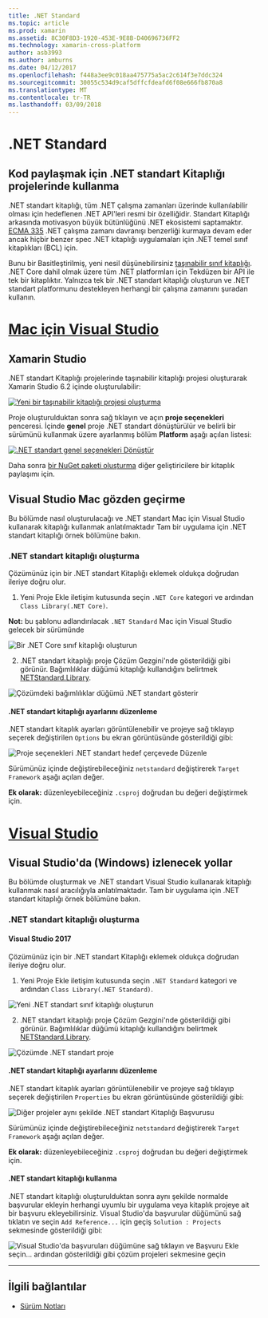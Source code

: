 ```yaml
---
title: .NET Standard
ms.topic: article
ms.prod: xamarin
ms.assetid: 8C30F8D3-1920-453E-9E8B-D40696736FF2
ms.technology: xamarin-cross-platform
author: asb3993
ms.author: amburns
ms.date: 04/12/2017
ms.openlocfilehash: f448a3ee9c018aa475775a5ac2c614f3e7ddc324
ms.sourcegitcommit: 30055c534d9caf5dffcfdeafd6f08e666fb870a8
ms.translationtype: MT
ms.contentlocale: tr-TR
ms.lasthandoff: 03/09/2018
---
```

# <a name="net-standard"></a>.NET Standard

## <a name="using-net-standard-library-projects-to-share-code"></a>Kod paylaşmak için .NET standart Kitaplığı projelerinde kullanma

.NET standart kitaplığı, tüm .NET çalışma zamanları üzerinde kullanılabilir olması için hedeflenen .NET API'leri resmi bir özelliğidir. Standart Kitaplığı arkasında motivasyon büyük bütünlüğünü .NET ekosistemi saptamaktır.
[ECMA 335](https://github.com/dotnet/coreclr/blob/master/Documentation/project-docs/dotnet-standards.md) .NET çalışma zamanı davranışı benzerliği kurmaya devam eder ancak hiçbir benzer spec .NET kitaplığı uygulamaları için .NET temel sınıf kitaplıkları (BCL) için.

Bunu bir Basitleştirilmiş, yeni nesil düşünebilirsiniz [taşınabilir sınıf kitaplığı](https://msdn.microsoft.com/library/gg597391.aspx).
.NET Core dahil olmak üzere tüm .NET platformları için Tekdüzen bir API ile tek bir kitaplıktır. Yalnızca tek bir .NET standart kitaplığı oluşturun ve .NET standart platformunu destekleyen herhangi bir çalışma zamanını şuradan kullanın.

# <a name="visual-studio-for-mactabvsmac"></a>[Mac için Visual Studio](#tab/vsmac)

## <a name="xamarin-studio"></a>Xamarin Studio

.NET standart Kitaplığı projelerinde taşınabilir kitaplığı projesi oluşturarak Xamarin Studio 6.2 içinde oluşturulabilir:

[![](net-standard-images/xs01-sml.png "Yeni bir taşınabilir kitaplığı projesi oluşturma")](net-standard-images/xs01.png#lightbox)

Proje oluşturulduktan sonra sağ tıklayın ve açın **proje seçenekleri** penceresi.
İçinde **genel** proje .NET standart dönüştürülür ve belirli bir sürümünü kullanmak üzere ayarlanmış bölüm **Platform** aşağı açılan listesi:

[![](net-standard-images/xs02-sml.png ".NET standart genel seçenekleri Dönüştür")](net-standard-images/xs02.png#lightbox)

Daha sonra [bir NuGet paketi oluşturma](~/cross-platform/app-fundamentals/nuget-multiplatform-libraries/existing-library.md) diğer geliştiricilere bir kitaplık paylaşımı için.

## <a name="visual-studio-for-mac-walkthrough"></a>Visual Studio Mac gözden geçirme

Bu bölümde nasıl oluşturulacağı ve .NET standart Mac için Visual Studio kullanarak kitaplığı kullanmak anlatılmaktadır Tam bir uygulama için .NET standart kitaplığı örnek bölümüne bakın.

### <a name="creating-a-net-standard-library"></a>.NET standart kitaplığı oluşturma

Çözümünüz için bir .NET standart Kitaplığı eklemek oldukça doğrudan ileriye doğru olur.

1. Yeni Proje Ekle iletişim kutusunda seçin `.NET Core` kategori ve ardından `Class Library(.NET Core)`.

  **Not:** bu şablonu adlandırılacak `.NET Standard` Mac için Visual Studio gelecek bir sürümünde

  ![Bir .NET Core sınıf kitaplığı oluşturun](net-standard-images/vsm01.png)

2. .NET standart kitaplığı proje Çözüm Gezgini'nde gösterildiği gibi görünür. Bağımlılıklar düğümü kitaplığı kullandığını belirtmek [NETStandard.Library](https://www.nuget.org/packages/NETStandard.Library/).

  ![Çözümdeki bağımlılıklar düğümü .NET standart gösterir](net-standard-images/vsm02.png)

#### <a name="editing-net-standard-library-settings"></a>.NET standart kitaplığı ayarlarını düzenleme

.NET standart kitaplık ayarları görüntülenebilir ve projeye sağ tıklayıp seçerek değiştirilen `Options` bu ekran görüntüsünde gösterildiği gibi:

![Proje seçenekleri .NET standart hedef çerçevede Düzenle](net-standard-images/vsm03.png)

Sürümünüz içinde değiştirebileceğiniz `netstandard` değiştirerek `Target Framework` aşağı açılan değer.

**Ek olarak:** düzenleyebileceğiniz `.csproj` doğrudan bu değeri değiştirmek için.

# <a name="visual-studiotabvswin"></a>[Visual Studio](#tab/vswin)

## <a name="visual-studio-windows-walkthrough"></a>Visual Studio'da (Windows) izlenecek yollar

Bu bölümde oluşturmak ve .NET standart Visual Studio kullanarak kitaplığı kullanmak nasıl aracılığıyla anlatılmaktadır. Tam bir uygulama için .NET standart kitaplığı örnek bölümüne bakın.

### <a name="creating-a-net-standard-library"></a>.NET standart kitaplığı oluşturma

#### <a name="visual-studio-2017"></a>Visual Studio 2017

Çözümünüz için bir .NET standart Kitaplığı eklemek oldukça doğrudan ileriye doğru olur.

1. Yeni Proje Ekle iletişim kutusunda seçin `.NET Standard` kategori ve ardından `Class Library(.NET Standard)`.

  ![](net-standard-images/vs01.png "Yeni .NET standart sınıf kitaplığı oluşturun")

2. .NET standart kitaplığı proje Çözüm Gezgini'nde gösterildiği gibi görünür. Bağımlılıklar düğümü kitaplığı kullandığını belirtmek [NETStandard.Library](https://www.nuget.org/packages/NETStandard.Library/).

  ![](net-standard-images/vs02.png "Çözümde .NET standart proje")

#### <a name="editing-net-standard-library-settings"></a>.NET standart kitaplığı ayarlarını düzenleme

.NET standart kitaplık ayarları görüntülenebilir ve projeye sağ tıklayıp seçerek değiştirilen `Properties` bu ekran görüntüsünde gösterildiği gibi:

![](net-standard-images/vs03.png "Diğer projeler aynı şekilde .NET standart Kitaplığı Başvurusu")

Sürümünüz içinde değiştirebileceğiniz `netstandard` değiştirerek `Target Framework` aşağı açılan değer.

**Ek olarak:** düzenleyebileceğiniz `.csproj` doğrudan bu değeri değiştirmek için.

#### <a name="using-net-standard-library"></a>.NET standart kitaplığı kullanma

.NET standart kitaplığı oluşturulduktan sonra aynı şekilde normalde başvurular ekleyin herhangi uyumlu bir uygulama veya kitaplık projeye ait bir başvuru ekleyebilirsiniz. Visual Studio'da başvurular düğümünü sağ tıklatın ve seçin `Add Reference...` için geçiş `Solution : Projects` sekmesinde gösterildiği gibi:

![](net-standard-images/vs04.png "Visual Studio'da başvuruları düğümüne sağ tıklayın ve Başvuru Ekle seçin... ardından gösterildiği gibi çözüm projeleri sekmesine geçin")

-----


## <a name="related-links"></a>İlgili bağlantılar

- [Sürüm Notları](https://developer.xamarin.com/releases/studio/xamarin.studio_6.2/xamarin.studio_6.2/#.NET_Standard_Support)
